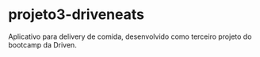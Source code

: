 # projeto3-driveneats
Aplicativo para delivery de comida, desenvolvido como terceiro projeto do bootcamp da Driven.
